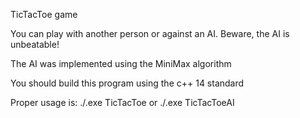 TicTacToe game

You can play with another person or against an AI. Beware, the AI is unbeatable!

The AI was implemented using the MiniMax algorithm

You should build this program using the c++ 14 standard

Proper usage is: ./<name>.exe TicTacToe or ./<name>.exe TicTacToeAI

